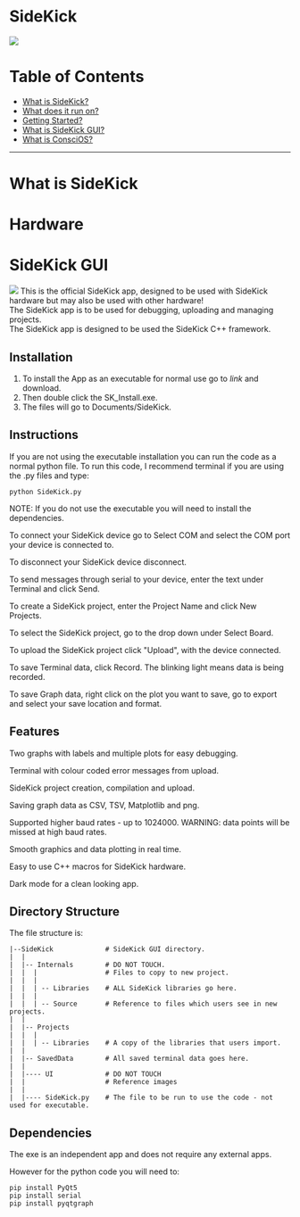 # SideKick
<img src = https://i.imgur.com/AurZtde.png> </img>

Table of Contents 
====================
* [What is SideKick?](#What-is-SideKick)
* [What does it run on?](#Hardware)
* [Getting Started?](#Getting-Started)
* [What is SideKick GUI?](#SideKick-GUI)
* [What is ConsciOS?](#ConsciOS)
---

# What is SideKick

# Hardware

# SideKick GUI

<img src = https://i.imgur.com/7que6wv.png></img>
This is the official SideKick app, designed to be used with SideKick hardware but may also be used with other hardware!<br/>
The SideKick app is to be used for debugging, uploading and managing projects.<br/>
The SideKick app is designed to be used the SideKick C++ framework.<br/>

## Installation

1) To install the App as an executable for normal use go to *link* and download.<br/>
2) Then double click the SK_Install.exe.
3) The files will go to Documents/SideKick.

## Instructions

If you are not using the executable installation you can run the code as a normal python file.
To run this code, I recommend terminal if you are using the .py files and type:
```
python SideKick.py
```
NOTE: If you do not use the executable you will need to install the dependencies.


To connect your SideKick device go to Select COM and select the COM port your device is connected to.<br/>

To disconnect your SideKick  device disconnect.<br/>

To send messages through serial to your device, enter the text under Terminal and click Send.<br/>

To create a SideKick project, enter the Project Name and click New Projects.<br/>

To select the SideKick project, go to the drop down under Select Board.<br/>

To upload the SideKick project click "Upload", with the device connected.<br/>

To save Terminal data, click Record. The blinking light means data is being recorded.<br/>

To save Graph data, right click on the plot you want to save, go to export and select your save location and format.<br/>

## Features

Two graphs with labels and multiple plots for easy debugging.<br/>

Terminal with colour coded error messages from upload.<br/>

SideKick project creation, compilation and upload. <br/>

Saving graph data as CSV, TSV, Matplotlib and png.<br/>

Supported higher baud rates - up to 1024000.              WARNING: data points will be missed at high baud rates.<br/>

Smooth graphics and data plotting in real time.<br/>

Easy to use C++ macros for SideKick hardware.<br/>

Dark mode for a clean looking app.<br/>

## Directory Structure

The file structure is:
```
|--SideKick             # SideKick GUI directory.
|  |
|  |-- Internals        # DO NOT TOUCH.
|  |  |                 # Files to copy to new project.
|  |  |
|  |  | -- Libraries    # ALL SideKick libraries go here.
|  |  |
|  |  | -- Source       # Reference to files which users see in new projects.
|  |
|  |-- Projects
|  |  |
|  |  | -- Libraries    # A copy of the libraries that users import.
|  |  
|  |-- SavedData        # All saved terminal data goes here.
|  |
|  |---- UI             # DO NOT TOUCH
|  |                    # Reference images
|  |
|  |---- SideKick.py    # The file to be run to use the code - not used for executable.
```

## Dependencies

The exe is an independent app and does not require any external apps.

However for the python code you will need to:
```
pip install PyQt5
pip install serial
pip install pyqtgraph
```
